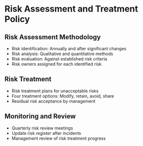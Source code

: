 # Risk Assessment and Treatment Policy

## Risk Assessment Methodology
- Risk identification: Annually and after significant changes
- Risk analysis: Qualitative and quantitative methods
- Risk evaluation: Against established risk criteria
- Risk owners assigned for each identified risk

## Risk Treatment
- Risk treatment plans for unacceptable risks
- Four treatment options: Modify, retain, avoid, share
- Residual risk acceptance by management

## Monitoring and Review
- Quarterly risk review meetings
- Update risk register after incidents
- Management review of risk treatment progress
